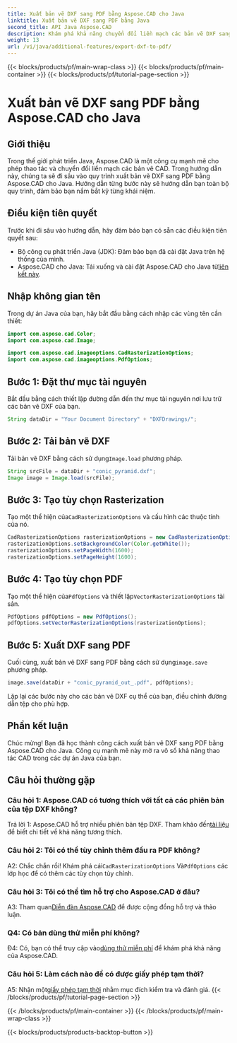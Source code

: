 ```yaml
---
title: Xuất bản vẽ DXF sang PDF bằng Aspose.CAD cho Java
linktitle: Xuất bản vẽ DXF sang PDF bằng Java
second_title: API Java Aspose.CAD
description: Khám phá khả năng chuyển đổi liền mạch các bản vẽ DXF sang PDF trong Java với Aspose.CAD. Nâng cao quy trình làm việc CAD của bạn một cách dễ dàng.
weight: 13
url: /vi/java/additional-features/export-dxf-to-pdf/
---
```


{{< blocks/products/pf/main-wrap-class >}}
{{< blocks/products/pf/main-container >}}
{{< blocks/products/pf/tutorial-page-section >}}

# Xuất bản vẽ DXF sang PDF bằng Aspose.CAD cho Java

## Giới thiệu

Trong thế giới phát triển Java, Aspose.CAD là một công cụ mạnh mẽ cho phép thao tác và chuyển đổi liền mạch các bản vẽ CAD. Trong hướng dẫn này, chúng ta sẽ đi sâu vào quy trình xuất bản vẽ DXF sang PDF bằng Aspose.CAD cho Java. Hướng dẫn từng bước này sẽ hướng dẫn bạn toàn bộ quy trình, đảm bảo bạn nắm bắt kỹ từng khái niệm.

## Điều kiện tiên quyết

Trước khi đi sâu vào hướng dẫn, hãy đảm bảo bạn có sẵn các điều kiện tiên quyết sau:

- Bộ công cụ phát triển Java (JDK): Đảm bảo bạn đã cài đặt Java trên hệ thống của mình.
-  Aspose.CAD cho Java: Tải xuống và cài đặt Aspose.CAD cho Java từ[liên kết này](https://releases.aspose.com/cad/java/).

## Nhập không gian tên

Trong dự án Java của bạn, hãy bắt đầu bằng cách nhập các vùng tên cần thiết:

```java
import com.aspose.cad.Color;
import com.aspose.cad.Image;

import com.aspose.cad.imageoptions.CadRasterizationOptions;
import com.aspose.cad.imageoptions.PdfOptions;
```

## Bước 1: Đặt thư mục tài nguyên

Bắt đầu bằng cách thiết lập đường dẫn đến thư mục tài nguyên nơi lưu trữ các bản vẽ DXF của bạn.

```java
String dataDir = "Your Document Directory" + "DXFDrawings/";
```

## Bước 2: Tải bản vẽ DXF

 Tải bản vẽ DXF bằng cách sử dụng`Image.load` phương pháp.

```java
String srcFile = dataDir + "conic_pyramid.dxf";
Image image = Image.load(srcFile);
```

## Bước 3: Tạo tùy chọn Rasterization

 Tạo một thể hiện của`CadRasterizationOptions` và cấu hình các thuộc tính của nó.

```java
CadRasterizationOptions rasterizationOptions = new CadRasterizationOptions();
rasterizationOptions.setBackgroundColor(Color.getWhite());
rasterizationOptions.setPageWidth(1600);
rasterizationOptions.setPageHeight(1600);
```

## Bước 4: Tạo tùy chọn PDF

 Tạo một thể hiện của`PdfOptions` và thiết lập`VectorRasterizationOptions` tài sản.

```java
PdfOptions pdfOptions = new PdfOptions();
pdfOptions.setVectorRasterizationOptions(rasterizationOptions);
```

## Bước 5: Xuất DXF sang PDF

 Cuối cùng, xuất bản vẽ DXF sang PDF bằng cách sử dụng`image.save` phương pháp.

```java
image.save(dataDir + "conic_pyramid_out_.pdf", pdfOptions);
```

Lặp lại các bước này cho các bản vẽ DXF cụ thể của bạn, điều chỉnh đường dẫn tệp cho phù hợp.

## Phần kết luận

Chúc mừng! Bạn đã học thành công cách xuất bản vẽ DXF sang PDF bằng Aspose.CAD cho Java. Công cụ mạnh mẽ này mở ra vô số khả năng thao tác CAD trong các dự án Java của bạn.

## Câu hỏi thường gặp

### Câu hỏi 1: Aspose.CAD có tương thích với tất cả các phiên bản của tệp DXF không?

 Trả lời 1: Aspose.CAD hỗ trợ nhiều phiên bản tệp DXF. Tham khảo đến[tài liệu](https://reference.aspose.com/cad/java/) để biết chi tiết về khả năng tương thích.

### Câu hỏi 2: Tôi có thể tùy chỉnh thêm đầu ra PDF không?

 A2: Chắc chắn rồi! Khám phá cái`CadRasterizationOptions` Và`PdfOptions` các lớp học để có thêm các tùy chọn tùy chỉnh.

### Câu hỏi 3: Tôi có thể tìm hỗ trợ cho Aspose.CAD ở đâu?

 A3: Tham quan[Diễn đàn Aspose.CAD](https://forum.aspose.com/c/cad/19) để được cộng đồng hỗ trợ và thảo luận.

### Q4: Có bản dùng thử miễn phí không?

 Đ4: Có, bạn có thể truy cập vào[dùng thử miễn phí](https://releases.aspose.com/) để khám phá khả năng của Aspose.CAD.

### Câu hỏi 5: Làm cách nào để có được giấy phép tạm thời?

 A5: Nhận một[giấy phép tạm thời](https://purchase.aspose.com/temporary-license/) nhằm mục đích kiểm tra và đánh giá.
{{< /blocks/products/pf/tutorial-page-section >}}

{{< /blocks/products/pf/main-container >}}
{{< /blocks/products/pf/main-wrap-class >}}

{{< blocks/products/products-backtop-button >}}
